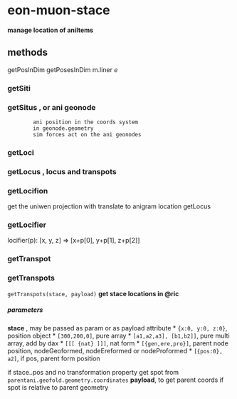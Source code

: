 # eon-muon-stace 
**manage location of aniItems** 
 
## methods 
getPosInDim  getPosesInDim m.liner _e_ 
 
### getSiti 
 
### getSitus , or ani geonode 
            ani position in the coords system 
            in geonode.geometry 
            sim forces act on the ani geonodes 
 
### getLoci 
 
### getLocus , locus and transpots 
 
### getLocifion 
get the uniwen projection with translate to anigram location 
getLocus 
 
### getLocifier 
locifier(p): [x, y, z] => [x+p[0], y+p[1], z+p[2]] 
 
### getTranspot 
 
### getTranspots 
`getTranspots(stace, payload)` 
**get stace locations in @ric** 
##### parameters 
 **stace** ,  may be passed as param or as payload attribute 
    * `{x:0, y:0, z:0}`, position object 
    * `[300,200,0]`,  pure array 
    * `[a1,a2,a3], [b1,b2]]`,  pure multi array, add by dax 
    * `[[[ {nat} ]]]`, nat form 
    * `[{gen,ere,pro}]`,  parent node position, nodeGeoformed, nodeEreformed or nodeProformed 
    * `[{pos:0}, a2]`,  if pos, parent form position 
 
  if stace.<dax>.pos and no transformation property 
      get spot from `parentani.geofold.geometry.coordinates` 
 **payload**, to get parent coords if spot is relative to parent geometry 
 

